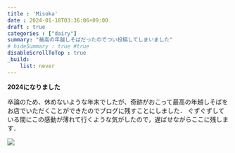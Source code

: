 ```yaml
---
title : 'Misoka'
date : 2024-01-18T03:36:06+09:00
draft : true
categories : ["dairy"]
summary: "最高の年越しそばだったのでつい投稿してしまいました"
# hideSummary : true #true
disableScrollToTop : true
_build:
    list: never
---
```



 **2024になりました**


卒論のため、休めないような年末でしたが、奇跡がおこって最高の年越しそばをお店でいただくことができたのでブログに残すことにしました．
ぐずぐずしている間にこの感動が薄れて行くような気がしたので，遅ばせながらここに残します．

![](../../images/soba.jpeg)
